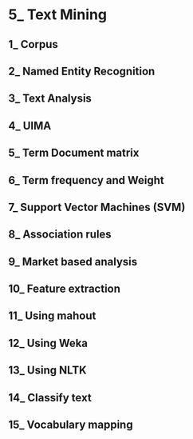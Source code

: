 # 5_ Text Mining

## 1_ Corpus

## 2_ Named Entity Recognition

## 3_ Text Analysis  
   
## 4_ UIMA   
 
## 5_ Term Document matrix 
 
## 6_ Term frequency and Weight

## 7_ Support Vector Machines (SVM)

## 8_ Association rules

## 9_ Market based analysis

## 10_ Feature extraction

## 11_ Using mahout

## 12_ Using Weka

## 13_ Using NLTK

## 14_ Classify text

## 15_ Vocabulary mapping
